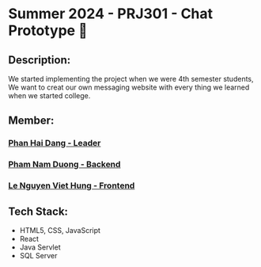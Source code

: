 # Summer 2024 - PRJ301 - Chat Prototype 🚀

## Description:

We started implementing the project when we were 4th semester students,
We want to creat our own messaging website with every thing we learned when we started college.

## Member:

### [Phan Hai Dang - Leader](https://github.com/dangph12)
### [Pham Nam Duong - Backend](https://github.com/namdng09)
### [Le Nguyen Viet Hung - Frontend](https://github.com/hungsuynghi)

## Tech Stack:

- HTML5, CSS, JavaScript
- React
- Java Servlet
- SQL Server
